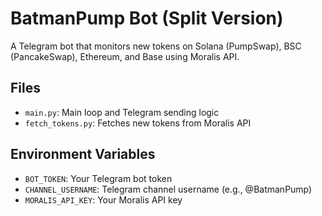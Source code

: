 # BatmanPump Bot (Split Version)

A Telegram bot that monitors new tokens on Solana (PumpSwap), BSC (PancakeSwap), Ethereum, and Base using Moralis API.

## Files

- `main.py`: Main loop and Telegram sending logic
- `fetch_tokens.py`: Fetches new tokens from Moralis API

## Environment Variables

- `BOT_TOKEN`: Your Telegram bot token
- `CHANNEL_USERNAME`: Telegram channel username (e.g., @BatmanPump)
- `MORALIS_API_KEY`: Your Moralis API key